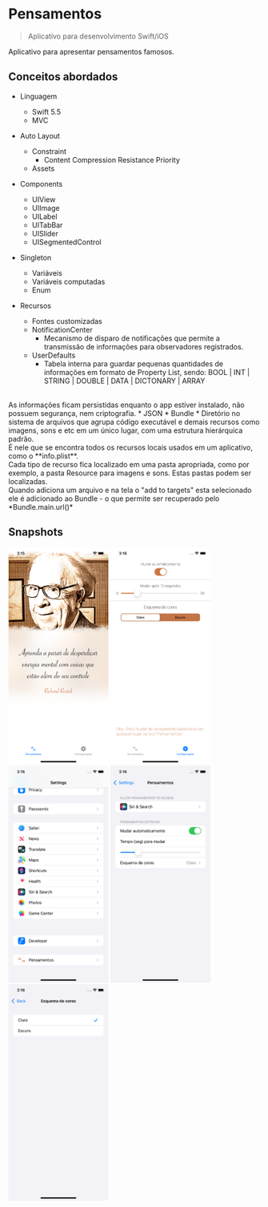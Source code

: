 # Pensamentos
> Aplicativo para desenvolvimento Swift/iOS

Aplicativo para apresentar pensamentos famosos.

## Conceitos abordados

* Linguagem
    * Swift 5.5
    * MVC

* Auto Layout
    * Constraint
        * Content Compression Resistance Priority
    * Assets

* Components
    * UIView
    * UIImage
    * UILabel
    * UITabBar
    * UISlider
    * UISegmentedControl

* Singleton
    * Variáveis
    * Variáveis computadas
    * Enum

* Recursos
    * Fontes customizadas
    * NotificationCenter
        * Mecanismo de disparo de notificações que permite a transmissão de informações para observadores registrados.
    * UserDefaults
        * Tabela interna para guardar pequenas quantidades de informações em formato de Property List, sendo:
          BOOL   |  INT  |  STRING |  DOUBLE  |  DATA  |  DICTONARY  |  ARRAY
<br>
          As informações ficam persistidas enquanto o app estiver instalado, não possuem segurança, nem criptografia.
    * JSON
    * Bundle
        * Diretório no sistema de arquivos que agrupa código executável e demais recursos como imagens, sons e etc em um único lugar, com uma estrutura hierárquica padrão.
<br>
          É nele que se encontra todos os recursos locais usados em um aplicativo, como  o **info.plist**.
<br>
          Cada tipo de recurso fica localizado em uma pasta apropriada, como por exemplo, a pasta Resource para imagens e sons. Estas pastas podem ser localizadas.
<br>
          Quando adiciona um arquivo e na tela o "add to targets" esta selecionado ele é adicionado ao Bundle - o que permite ser recuperado pelo *Bundle.main.url()*
<br>

## Snapshots

<img src="1.png" width="200">
<img src="2.png" width="200">
<img src="3.png" width="200">
<img src="4.png" width="200">
<img src="5.png" width="200">


